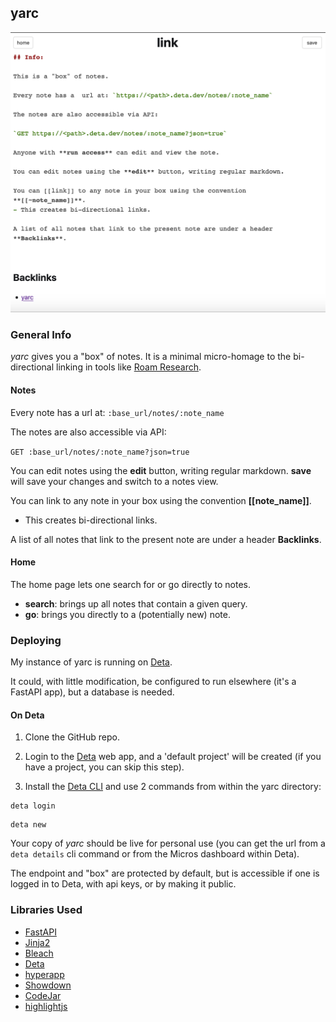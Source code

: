 ## yarc


![yarc](playground/assets/yarc_backlinks.png)

### General Info

*yarc* gives you a "box" of notes. It is a minimal micro-homage to the bi-directional linking in tools like [Roam Research](https://roamresearch.com/).

#### Notes

Every note has a url at: `:base_url/notes/:note_name`

The notes are also accessible via API:

`GET :base_url/notes/:note_name?json=true`

You can edit notes using the **edit** button, writing regular markdown. **save** will save your changes and switch to a notes view.

You can link to any note in your box using the convention **[[note_name]]**.
- This creates bi-directional links. 

A list of all notes that link to the present note are under a header **Backlinks**.

#### Home

The home page lets one search for or go directly to notes.

- **search**: brings up all notes that contain a given query.
- **go**: brings you directly to a (potentially new) note.


### Deploying

My instance of yarc is running on [Deta](https://www.deta.sh/).

It could, with little modification, be configured to run elsewhere (it's a FastAPI app), but a database is needed.

#### On Deta

1. Clone the GitHub repo.

2. Login to the [Deta](https://web.deta.sh/) web app, and a 'default project' will be created (if you have a project, you can skip this step).

3. Install the [Deta CLI](https://docs.deta.sh/docs/cli/install) and use 2 commands from within the yarc directory:

```
deta login
```

```
deta new
```


Your copy of *yarc* should be live for personal use (you can get the url from a `deta details` cli command or from the Micros dashboard within Deta).

The endpoint and "box" are protected by default, but is accessible if one is logged in to Deta, with api keys, or by making it public.

### Libraries Used

- [FastAPI](https://fastapi.tiangolo.com/)
- [Jinja2](https://jinja.palletsprojects.com/en/2.11.x/)
- [Bleach](https://bleach.readthedocs.io/en/latest/clean.html)
- [Deta](https://www.deta.sh/)
- [hyperapp](https://github.com/jorgebucaran/hyperapp)
- [Showdown](http://showdownjs.com/)
- [CodeJar](https://github.com/antonmedv/codejar)
- [highlightjs](https://highlightjs.org/usage/)
